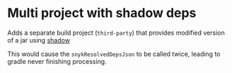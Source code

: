 # Multi project with shadow deps

Adds a separate build project (`third-party`) that provides modified version of 
a jar using [shadow](https://imperceptiblethoughts.com/shadow/getting-started/#default-java-groovy-tasks)

This would cause the `snykResolvedDepsJson` to be called twice, leading to gradle never
finishing processing.